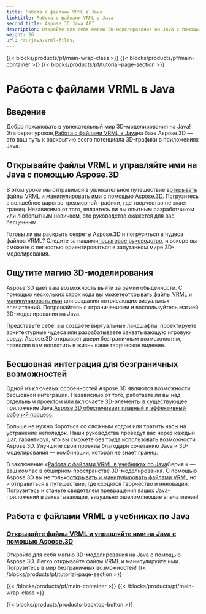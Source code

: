 ```yaml
---
title: Работа с файлами VRML в Java
linktitle: Работа с файлами VRML в Java
second_title: Aspose.3D Java API
description: Откройте для себя магию 3D-моделирования на Java с помощью Aspose.3D. Легко открывайте файлы VRML и манипулируйте ими. Погрузитесь в мир безграничных возможностей!
weight: 26
url: /ru/java/vrml-files/
---
```


{{< blocks/products/pf/main-wrap-class >}}
{{< blocks/products/pf/main-container >}}
{{< blocks/products/pf/tutorial-page-section >}}

# Работа с файлами VRML в Java

## Введение

 Добро пожаловать в увлекательный мир 3D-моделирования на Java! Эта серия уроков,[Работа с файлами VRML в Java](./open-vrml-files-java/)на базе Aspose.3D — это ваш путь к раскрытию всего потенциала 3D-графики в приложениях Java.

## Открывайте файлы VRML и управляйте ими на Java с помощью Aspose.3D
 В этом уроке мы отправимся в увлекательное путешествие в[открывать файлы VRML и манипулировать ими с помощью Aspose.3D](./open-vrml-files-java/). Погрузитесь в волшебное царство трехмерной графики, где творчество не знает границ. Независимо от того, являетесь ли вы опытным разработчиком или любопытным новичком, это руководство окажется для вас бесценным.

 Готовы ли вы раскрыть секреты Aspose.3D и погрузиться в чудеса файлов VRML? Следите за нашими[пошаговое руководство](./open-vrml-files-java/), и вскоре вы сможете с легкостью ориентироваться в запутанном мире 3D-моделирования.

## Ощутите магию 3D-моделирования
 Aspose.3D дает вам возможность выйти за рамки обыденности. С помощью нескольких строк кода вы можете[открывать файлы VRML и манипулировать ими](./open-vrml-files-java/) для создания потрясающих визуальных впечатлений. Попрощайтесь с ограничениями и воспользуйтесь магией 3D-моделирования на Java.

Представьте себе: вы создаете виртуальные ландшафты, проектируете архитектурные чудеса или разрабатываете захватывающую игровую среду. Aspose.3D открывает двери безграничным возможностям, позволяя вам воплотить в жизнь ваше творческое видение.

## Бесшовная интеграция для безграничных возможностей
 Одной из ключевых особенностей Aspose.3D являются возможности бесшовной интеграции. Независимо от того, работаете ли вы над отдельным проектом или включаете 3D-элементы в существующее приложение Java,[Aspose.3D обеспечивает плавный и эффективный рабочий процесс](./open-vrml-files-java/).

Больше не нужно бороться со сложным кодом или тратить часы на устранение неполадок. Наши руководства проведут вас через каждый шаг, гарантируя, что вы сможете без труда использовать возможности Aspose.3D. Улучшите свои проекты благодаря сочетанию Java и 3D-моделирования — комбинации, которая не знает границ.

В заключение «[Работа с файлами VRML в учебниках по Java](./open-vrml-files-java/)Серия « — ваш компас в обширном пространстве 3D-моделирования. С помощью Aspose.3D вы не только[открывать и манипулировать файлами VRML](./open-vrml-files-java/) но и отправиться в путешествие, где сходятся творчество и инновации. Погрузитесь и станьте свидетелем превращения ваших Java-приложений в захватывающие, визуально ошеломляющие впечатления!
## Работа с файлами VRML в учебниках по Java
### [Открывайте файлы VRML и управляйте ими на Java с помощью Aspose.3D](./open-vrml-files-java/)
Откройте для себя магию 3D-моделирования на Java с помощью Aspose.3D. Легко открывайте файлы VRML и манипулируйте ими. Погрузитесь в мир безграничных возможностей!
{{< /blocks/products/pf/tutorial-page-section >}}

{{< /blocks/products/pf/main-container >}}
{{< /blocks/products/pf/main-wrap-class >}}

{{< blocks/products/products-backtop-button >}}
